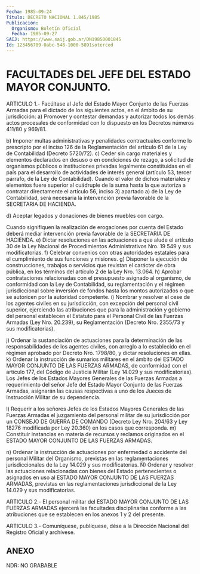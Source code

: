 ```yaml
---
Fecha: 1985-09-24
Título: DECRETO NACIONAL 1.845/1985
Publicación:
  Organismo: Boletín Oficial
  Fecha: 1985-09-27
SAIJ: https://www.saij.gob.ar/DN19850001845
Id: 123456789-0abc-548-1000-5891soterced
---
```

# FACULTADES DEL JEFE DEL ESTADO MAYOR CONJUNTO.

<a id="1"></a>
ARTICULO  1.-  Facúltase  al  Jefe del Estado Mayor Conjunto de las Fuerzas Armadas para el dictado  de  los  siguientes  actos,  en el ámbito de su jurisdicción:  a)  Promover y contestar demandas y autorizar todos los demás actos procesales de conformidad con lo dispuesto en los Decretos números 411/80 y 969/81.

b)  Imponer  multas  administrativas  y  penalidades  contractuales conforme lo prescripto  por  el inciso 126 de la Reglamentación del artículo  61  de  la Ley de Contabilidad  (Decreto  5720/72).  c) Ceder sin cargo  materiales  y  elementos declarados en desuso o en condiciones de rezago, a solicitud  de  organismos  públicos  o instituciones privadas  legalmente constituidas en el país para el desarrollo de actividades de  interés general (artículo 53, tercer párrafo, de la Ley de Contabilidad). Cuando  el  valor  de  dichos materiales  y  elementos  fuere  superior  al cuádruple de la suma hasta  la  que  autoriza a contratar directamente el artículo  56, inciso 3) apartado  a) de la Ley de Contabilidad, será necesaria la intervención previa favorable  de  la  SECRETARIA DE HACIENDA.

d)  Aceptar  legados  y  donaciones de bienes  muebles  con  cargo.

Cuando signifiquen la realización  de  erogaciones  por  cuenta del Estado deberá    mediar  intervención  previa  favorable  de  la SECRETARIA DE HACIENDA.  e) Dictar resoluciones  en  las actuaciones a que alude el artículo 30  de la Ley Nacional de Procedimientos  Administrativos  Nro.  19 549 y sus modificatorias.  f) Celebrar  convenios  con  otras  autoridades  estatales  para el cumplimiento de sus funciones y misiones.  g)  Disponer  la  ejecución de construcciones, trabajos o servicios que revistan el carácter  de  obra  pública,  en  los  términos del artículo 2 de la Ley Nro. 13.064.  h) Aprobar contrataciones relacionadas con el presupuesto  asignado al organismo,  de  conformidad  con  la  Ley  de  Contabilidad, su reglamentación y  el  régimen  jurisdiccional  sobre inversión  de fondos  hasta  los  montos autorizados o que se autoricen  por  la autoridad competente.  i)  Nombrar  y  resolver el cese  de  los  agentes  civiles  en  su jurisdicción,  con    excepción    del   personal  civil  superior, ejerciendo las atribuciones que para la administración  y  gobierno del  personal establecen el Estatuto para el Personal Civil de  las Fuerzas  Armadas (Ley Nro. 20.239), su Reglamentación (Decreto Nro. 2355/73 y sus modificatorias).

j) Ordenar  la  sustanciación  de actuaciones para la determinación de las responsabilidades de los  agentes  civiles, con arreglo a lo establecido  en el régimen aprobado por Decreto  Nro.  1798/80,  y dictar resoluciones en ellas.  k) Ordenar la instrucción  de  sumarios  militares en el ámbito del ESTADO MAYOR CONJUNTO DE LAS FUERZAS ARMADAS,  de  conformidad  con el  artículo  177, del Código de Justicia Militar (Ley 14.029 y sus modificatorias).  Los Jefes de los Estados Mayores Generales de las Fuerzas Armadas a requerimiento  del señor Jefe  del Estado Mayor Conjunto  de las Fuerzas Armadas, asignarán las causas  respectivas a uno de los  Jueces de Instrucción Militar de su dependencia.

l) Requerir a los  señores  Jefes  de los Estados Mayores Generales de las Fuerzas Armadas el juzgamiento  del  personal  militar de su jurisdicción por un CONSEJO DE GUERRA DE COMANDO (Decreto  Ley Nro. 204/63  y  Ley  18276 modificada  por Ley 20.360) en los casos que corresponda.  m)  Constituir  instancias  en  materia   de  recursos  y  reclamos originados en  el ESTADO MAYOR CONJUNTO DE  LAS  FUERZAS  ARMADAS.

n)  Ordenar  la  instrucción    de  actuaciones  por  enfermedad  o accidente del personal Militar del  Organismo,  previstas  en  las reglamentaciones jurisdiccionales    de  la  Ley  14.029  y  sus modificatorias.  Ñ) Ordenar y resolver las actuaciones relacionadas  con  bienes del Estado pertenecientes  o asignados en uso al ESTADO MAYOR CONJUNTO DE  LAS  FUERZAS ARMADAS,  previstas    en   las  reglamentaciones jurisdiccional de la Ley 14.029 y sus modificatorias.

<a id="2"></a>
ARTICULO  2.-  El personal militar del ESTADO MAYOR CONJUNTO DE LAS FUERZAS ARMADAS  ejercerá  las facultades disciplinarias conforme a las  atribuciones que se establecen  en  los  anexos  1  y  2  del presente.

<a id="3"></a>
ARTICULO  3.- Comuníquese, publíquese, dése a la Dirección Nacional del Registro Oficial y archívese.

## ANEXO

NDR: NO GRABABLE